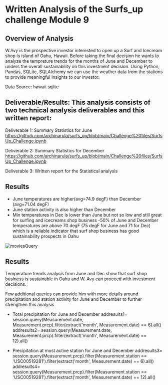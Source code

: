 # Written Analysis of the Surfs_up challenge Module 9

## Overview of Analysis
W.Avy is the prospective investor interested to open up a Surf and Icecream shop is island of Oahu, Hawaii. Before taking the final decision he wants to analyze the tempreture trends for the months of June and December to unders the overall sustainability on this investment decision. Using Python, Pandas, SQLite, SQLAlchemy we can use the weather data from the stations to provide meaningful insights to our investor. 

Data Source: hawaii.sqlite

## Deliverable/Results: This analysis consists of two technical analysis deliverables and this written report:

Deliverable 1: Summary Statistics for June
https://github.com/archinarula/surfs_up/blob/main/Challenge%20files/SurfsUp_Challenge.ipynb

Deliverable 2: Summary Statistics for December
https://github.com/archinarula/surfs_up/blob/main/Challenge%20files/SurfsUp_Challenge.ipynb

Deliverable 3: Written report for the Statistical analysis 
<insert link>


## Results

- June temperatures are higher(avg=74.9 degF) than December (avg=71.04 degF)
- June station activity is also higher than December
- Min temperatures in Dec is lower than June but not so low and still great for surfing and icecreams shop business
-50% of June and December temperatures are above 70 degF (75 degF for June and 71 for Dec) which is a reliable indicator that surf shop business has good sustainability prospects in Oahu


<change this image link>   ![moviesQuery](/Resources/movies_query.png)



## Results
Temperature trends analysis from June and Dec show that surf shop business is sustainable in Oahu and W. Avy can proceed with investment decisions.

Few additional queries can provide him with more details around precipitation and station activity for June and December to further strengthen this analysis

- Total precipitation for June and December
addresults1= session.query(Measurement.date, Measurement.prcp).filter(extract('month', Measurement.date) == 6).all()
addresults2= session.query(Measurement.date, Measurement.prcp).filter(extract('month', Measurement.date) == 12).all()

- Precipitation at most active station for June and December
addresults3= session.query(Measurement.prcp).filter(Measurement.station == 'USC00519281').filter(extract('month', Measurement.date) == 6).all()
addresults4= session.query(Measurement.prcp).filter(Measurement.station == 'USC00519281').filter(extract('month', Measurement.date) == 12).all()

